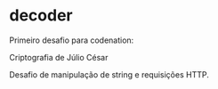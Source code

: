 # decoder
Primeiro desafio para codenation:

Criptografia de Júlio César

Desafio de manipulação de string e requisições HTTP.
